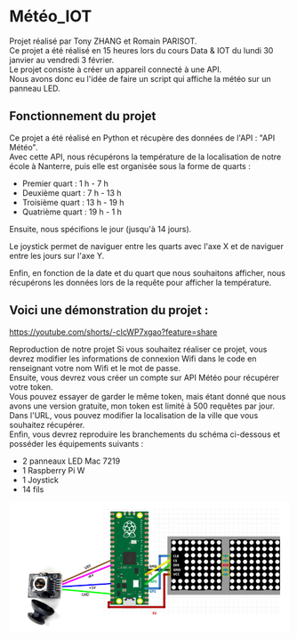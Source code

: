 # Météo_IOT
Projet réalisé par Tony ZHANG et Romain PARISOT.\
Ce projet a été réalisé en 15 heures lors du cours Data & IOT du lundi 30 janvier au vendredi 3 février.\
Le projet consiste à créer un appareil connecté à une API.\
Nous avons donc eu l'idée de faire un script qui affiche la météo sur un panneau LED.

## Fonctionnement du projet
Ce projet a été réalisé en Python et récupère des données de l'API : "API Météo".\
Avec cette API, nous récupérons la température de la localisation de notre école à Nanterre, puis elle est organisée sous la forme de quarts :

- Premier quart : 1 h - 7 h
- Deuxième quart : 7 h - 13 h
- Troisième quart : 13 h - 19 h
- Quatrième quart : 19 h - 1 h 

Ensuite, nous spécifions le jour (jusqu'à 14 jours).

Le joystick permet de naviguer entre les quarts avec l'axe X et de naviguer entre les jours sur l'axe Y. 

Enfin, en fonction de la date et du quart que nous souhaitons afficher, nous récupérons les données lors de la requête pour afficher la température.

## Voici une démonstration du projet :

https://youtube.com/shorts/-cIcWP7xgao?feature=share

Reproduction de notre projet
Si vous souhaitez réaliser ce projet, vous devrez modifier les informations de connexion Wifi dans le code en renseignant votre nom Wifi et le mot de passe.\
Ensuite, vous devrez vous créer un compte sur API Météo pour récupérer votre token.\
Vous pouvez essayer de garder le même token, mais étant donné que nous avons une version gratuite, mon token est limité à 500 requêtes par jour.\
Dans l'URL, vous pouvez modifier la localisation de la ville que vous souhaitez récupérer.\
Enfin, vous devrez reproduire les branchements du schéma ci-dessous et posséder les équipements suivants :

- 2 panneaux LED Mac 7219
- 1 Raspberry Pi W
- 1 Joystick
- 14 fils

<img src="Assets/Schéma.png">


